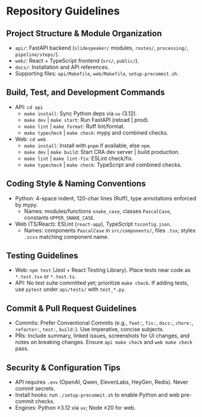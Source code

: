 # Repository Guidelines

## Project Structure & Module Organization
- `api/`: FastAPI backend (`slidespeaker/` modules, `routes/`, `processing/`, `pipeline/steps/`).
- `web/`: React + TypeScript frontend (`src/`, `public/`).
- `docs/`: Installation and API references.
- Supporting files: `api/Makefile`, `web/Makefile`, `setup-precommit.sh`.

## Build, Test, and Development Commands
- API: `cd api`
  - `make install`: Sync Python deps via `uv` (3.12).
  - `make dev` | `make start`: Run FastAPI (reload | prod).
  - `make lint` | `make format`: Ruff lint/format.
  - `make typecheck` | `make check`: mypy and combined checks.
- Web: `cd web`
  - `make install`: Install with `pnpm` if available, else `npm`.
  - `make dev` | `make build`: Start CRA dev server | build production.
  - `make lint` | `make lint-fix`: ESLint check/fix.
  - `make typecheck` | `make check`: TypeScript and combined checks.

## Coding Style & Naming Conventions
- Python: 4-space indent, 120-char lines (Ruff), type annotations enforced by mypy.
  - Names: modules/functions `snake_case`, classes `PascalCase`, constants `UPPER_SNAKE_CASE`.
- Web (TS/React): ESLint (`react-app`), TypeScript `tsconfig.json`.
  - Names: components `PascalCase` in `src/components/`, files `.tsx`; styles `.scss` matching component name.

## Testing Guidelines
- Web: `npm test` (Jest + React Testing Library). Place tests near code as `*.test.tsx` or `*.test.ts`.
- API: No test suite committed yet; prioritize `make check`. If adding tests, use `pytest` under `api/tests/` with `test_*.py`.

## Commit & Pull Request Guidelines
- Commits: Prefer Conventional Commits (e.g., `feat:`, `fix:`, `docs:`, `chore:`, `refactor:`, `test:`, `build:`). Use imperative, concise subjects.
- PRs: Include summary, linked issues, screenshots for UI changes, and notes on breaking changes. Ensure `api make check` and `web make check` pass.

## Security & Configuration Tips
- API requires `.env` (OpenAI, Qwen, ElevenLabs, HeyGen, Redis). Never commit secrets.
- Install hooks: run `./setup-precommit.sh` to enable Python and web pre-commit checks.
- Engines: Python ≥3.12 via `uv`; Node ≥20 for web.

